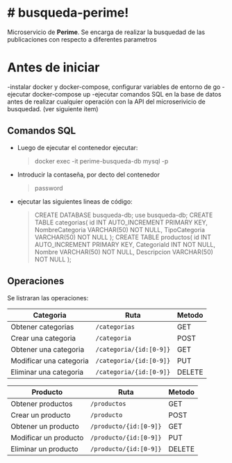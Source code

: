 # # busqueda-perime!

Microservicio de **Perime**. Se encarga de realizar la busquedad de las publicaciones con respecto a diferentes parametros


# Antes de iniciar

-instalar docker y docker-compose, configurar variables de entorno de go
-ejecutar docker-compose up 
-ejecutar comandos SQL en la base de datos antes de realizar cualquier operación con la API del microserivicio de busquedad. (ver siguiente item)


## Comandos SQL

- Luego de ejecutar el contenedor ejecutar:
	> docker exec -it perime-busqueda-db mysql -p	
- Introducir la contaseña, por decto del contenedor
	> password
- ejecutar las siguientes lineas de código:
	> CREATE DATABASE busqueda-db;
use busqueda-db;
CREATE TABLE  categorias(
    id INT AUTO_INCREMENT PRIMARY KEY,
    NombreCategoria VARCHAR(50) NOT NULL,
    TipoCategoria VARCHAR(50) NOT NULL
);
CREATE TABLE  productos(
    id INT AUTO_INCREMENT PRIMARY KEY,
    CategoriaId INT NOT NULL,
    Nombre VARCHAR(50) NOT NULL,
    Descripcion VARCHAR(50) NOT NULL
);

## Operaciones

Se listraran las operaciones:

|Categoria          |Ruta                        |Metodo                        |
|----------------|-------------------------------|-----------------------------|
|Obtener categorias|`/categorias`            |GET            |
|Crear una categoria          |`/categoria`            |POST          |
|Obtener una categoria     |`/categoria/{id:[0-9]}`|GET            |
|Modificar una categoria         |`/categoria/{id:[0-9]}`|PUT           |
|Eliminar una categoria       |`/categoria/{id:[0-9]}`|DELETE            |
  




|Producto         |Ruta                        |Metodo                        |
|----------------|-------------------------------|-----------------------------|
|Obtener productos|`/productos`            |GET            |
|Crear un producto          |`/producto`            |POST          |
|Obtener un producto   |`/producto/{id:[0-9]}`|GET            |
|Modificar un producto         |`/producto/{id:[0-9]}`|PUT           |
|Eliminar un producto      |`/producto/{id:[0-9]}`|DELETE            |


